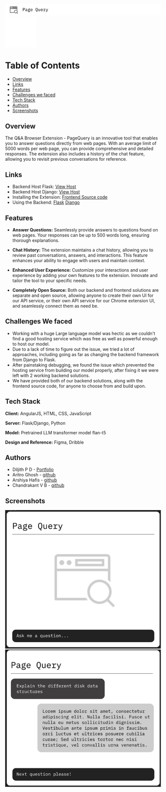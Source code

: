
![Logo](chandu2.png#gh-light-mode-only)
![Logo](icons8-search-in-browser-100.png#gh-light-mode-only)

# Table of Contents 
- [Overview](#overview)
- [Links](#links)
- [Features](#features)
- [Challenges we faced](#challenges-we-faced)
- [Tech Stack](#tech-stack)
- [Authors](#authors)
- [Screenshots](#screenshots)




## Overview
The Q&A Browser Extension - PageQuery is an innovative tool that enables you to answer questions directly from web pages. With an average limit of 5000 words per web page, you can provide comprehensive and detailed responses. The extension also includes a history of the chat feature, allowing you to revisit previous conversations for reference.


## Links
- Backend Host Flask: [View Host](https://huggingface.co/spaces/Th3BossC/qnaBackend/tree/main)
- Backend Host Django: [View Host](https://huggingface.co/spaces/arshiyahafis/WebDigest/tree/main)
- Installing the Extension: [Frontend Source code](https://github.com/AltoTenor/WebDigest/tree/main/frontend/README.md)
- Using the Backend: [Flask](https://github.com/AltoTenor/WebDigest/blob/main/backendCode_flask/README.md)
[Django](https://github.com/AltoTenor/WebDigest/blob/main/backendFinalBuild_django/README.md)


## Features
- **Answer Questions:** Seamlessly provide answers to questions found on web pages. Your responses can be up to 500 words long, ensuring thorough explanations.

- **Chat History:** The extension maintains a chat history, allowing you to review past conversations, answers, and interactions. This feature enhances your ability to engage with users and maintain context.

- **Enhanced User Experience:** Customize your interactions and user experience by adding your own features to the extension. Innovate and tailor the tool to your specific needs.

- **Completely Open Source:** Both our backend and frontend solutions are separate and open source, allowing anyone to create their own UI for our API service, or their own API service for our Chrome extension UI, and seamlessly connect them as need be.

## Challenges We faced
- Working with a huge Large language model was hectic as we couldn't find a good hosting service which was free as well as powerful enough to host our model.
- Due to a lack of time to figure out the issue, we tried a lot of approaches, including going as far as changing the backend framework from Django to Flask.
- After painstaking debugging, we found the issue which prevented the hosting service from building our model properly, after fixing it we were left with 2 working backend solutions.
- We have provided both of our backend solutions, along with the frontend source code, for anyone to choose from and build upon.

## Tech Stack
**Client:** AngularJS, HTML, CSS, JavaScript

**Server:** Flask/Django, Python

**Model:** Pretrained LLM transformer model flan-t5

**Design and Reference:** Figma, Dribble




## Authors
- Diljith P D - [Portfolio](https://th3bossc.github.io/Portfolio)
- Aritro Ghosh - [github](https://github.com/AltoTenor)
- Arshiya Hafis - [github](https://github.com/ArshiyaHafis)
- Chandrakant V B - [github](https://github.com/CVB003)

## Screenshots
![image 1](im1.jpg)
![image 2](im2.jpg)


